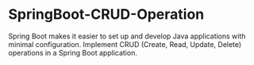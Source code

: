 # SpringBoot-CRUD-Operation
Spring Boot makes it easier to set up and develop Java applications with minimal configuration. Implement CRUD (Create, Read, Update, Delete) operations in a Spring Boot application.
